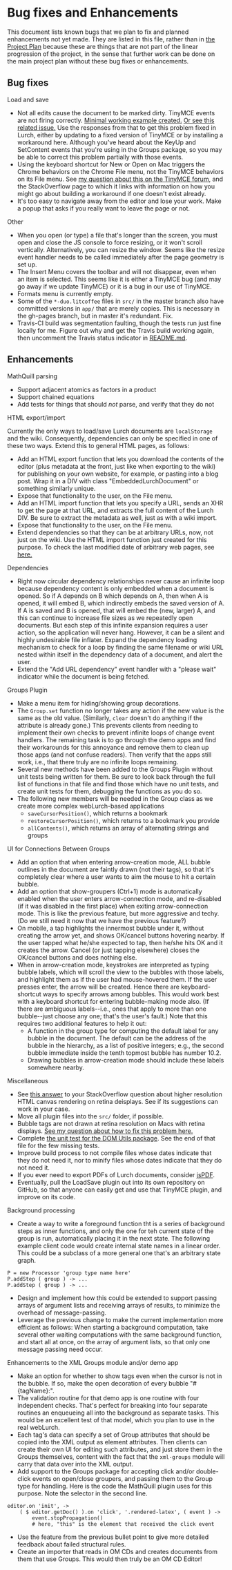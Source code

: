 
# Bug fixes and Enhancements

This document lists known bugs that we plan to fix and planned enhancements
not yet made.  They are listed in this file, rather than in [the Project
Plan](plan.md) because these are things that are not part of the linear
progression of the project, in the sense that further work can be done on
the main project plan without these bug fixes or enhancements.

## Bug fixes

Load and save

 * Not all edits cause the document to be marked dirty.  TinyMCE events are
   not firing correctly.  [Minimal working example created.](
   http://www.tinymce.com/develop/bugtracker_view.php?id=7511)
   [Or see this related issue.](
   http://www.tinymce.com/develop/bugtracker_view.php?id=7304)
   Use the responses from that to get this
   problem fixed in Lurch, either by updating to a fixed version of TinyMCE
   or by installing a workaround here.  Although you've heard about the
   KeyUp and SetContent events that you're using in the Groups package, so
   you may be able to correct this problem partially with those events.
 * Using the keyboard shortcut for New or Open on Mac triggers the Chrome
   behaviors on the Chrome File menu, not the TinyMCE behaviors on its File
   menu.  See [my question about this on the TinyMCE forum,](
   http://www.tinymce.com/forum/viewtopic.php?pid=116179) and the
   StackOverflow page to which it links with information on how you might go
   about building a workaround if one doesn't exist already.
 * It's too easy to navigate away from the editor and lose your work.  Make
   a popup that asks if you really want to leave the page or not.

Other

 * When you open (or type) a file that's longer than the screen, you must
   open and close the JS console to force resizing, or it won't scroll
   vertically.  Alternatively, you can resize the window.  Seems like the
   resize event handler needs to be called immediately after the page
   geometry is set up.
 * The Insert Menu covers the toolbar and will not disappear, even when an
   item is selected.  This seems like it is either a TinyMCE bug (and may go
   away if we update TinyMCE) or it is a bug in our use of TinyMCE.
 * Formats menu is currently empty.
 * Some of the `*-duo.litcoffee` files in `src/` in the master branch also
   have committed versions in `app/` that are merely copies.  This is
   necessary in the gh-pages branch, but in master it's redundant.  Fix.
 * Travis-CI build was segmentation faulting, though the tests run just fine
   locally for me.  Figure out why and get the Travis build working again,
   then uncomment the Travis status indicator in [README.md](../README.md).

## Enhancements

MathQuill parsing

 * Support adjacent atomics as factors in a product
 * Support chained equations
 * Add tests for things that should *not* parse, and verify that they do not

HTML export/import

Currently the only ways to load/save Lurch documents are `localStorage` and
the wiki.  Consequently, dependencies can only be specified in one of these
two ways.  Extend this to general HTML pages, as follows:

 * Add an HTML export function that lets you download the contents of the
   editor (plus metadata at the front, just like when exporting to the wiki)
   for publishing on your own website, for example, or pasting into a blog
   post.  Wrap it in a DIV with class "EmbeddedLurchDocument" or something
   similarly unique.
 * Expose that functionality to the user, on the File menu.
 * Add an HTML import function that lets you specify a URL, sends an XHR to
   get the page at that URL, and extracts the full content of the Lurch DIV.
   Be sure to extract the metadata as well, just as with a wiki import.
 * Expose that functionality to the user, on the File menu.
 * Extend dependencies so that they can be at arbitrary URLs, now, not just
   on the wiki.  Use the HTML import function just created for this purpose.
   To check the last modified date of arbitrary web pages, see
   [here.](https://developer.mozilla.org/en-US/docs/Web/API/XMLHttpRequest/Using_XMLHttpRequest#Get_last_modified_date)

Dependencies

 * Right now circular dependency relationships never cause an infinite loop
   because dependency content is only embedded when a document is opened.
   So if A depends on B which depends on A, then when A is opened, it will
   embed B, which indirectly embeds the saved version of A.  If A is saved
   and B is opened, that will embed the (new, larger) A, and this can
   continue to increase file sizes as we repeatedly open documents.  But
   each step of this infinite expansion requires a user action, so the
   application will never hang.  However, it can be a silent and highly
   undesirable file inflater.  Expand the dependency loading mechanism to
   check for a loop by finding the same filename or wiki URL nested within
   itself in the dependency data of a document, and alert the user.
 * Extend the "Add URL dependency" event handler with a "please wait"
   indicator while the document is being fetched.

Groups Plugin

 * Make a menu item for hiding/showing group decorations.
 * The `Group.set` function no longer takes any action if the new value is
   the same as the old value.  (Similarly, `clear` doesn't do anything if
   the attribute is already gone.)  This prevents clients from needing to
   implement their own checks to prevent infinite loops of change event
   handlers.  The remaining task is to go through the demo apps and find
   their workarounds for this annoyance and remove them to clean up those
   apps (and not confuse readers).  Then verify that the apps still work,
   i.e., that there truly are no infinite loops remaining.
 * Several new methods have been added to the Groups Plugin without unit
   tests being written for them.  Be sure to look back through the full list
   of functions in that file and find those which have no unit tests, and
   create unit tests for them, debugging the functions as you do so.
 * The following new members will be needed in the Group class as we create
   more complex webLurch-based applications
   * `saveCursorPosition()`, which returns a bookmark
   * `restoreCursorPosition()`, which returns to a bookmark you provide
   * `allContents()`, which returns an array of alternating strings and
     groups

UI for Connections Between Groups

 * Add an option that when entering arrow-creation mode, ALL bubble outlines
   in the document are faintly drawn (not their tags), so that it's
   completely clear where a user wants to aim the mouse to hit a certain
   bubble.
 * Add an option that show-groupers (Ctrl+1) mode is automatically enabled
   when the user enters arrow-connection mode, and re-disabled (if it was
   disabled in the first place) when exiting arrow-connection mode.  This is
   like the previous feature, but more aggressive and techy.  (Do we still
   need it now that we have the previous feature?)
 * On mobile, a tap highlights the innermost bubble under it, without
   creating the arrow yet, and shows OK/cancel buttons hovering nearby.  If
   the user tapped what he/she expected to tap, then he/she hits OK and it
   creates the arrow.  Cancel (or just tapping elsewhere) closes the
   OK/cancel buttons and does nothing else.
 * When in arrow-creation mode, keystrokes are interpreted as typing bubble
   labels, which will scroll the view to the bubbles with those labels, and
   highlight them as if the user had mouse-hovered them.  If the user
   presses enter, the arrow will be created.  Hence there are
   keyboard-shortcut ways to specify arrows among bubbles.  This would work
   best with a keyboard shortcut for entering bubble-making mode also.  (If
   there are ambiguous labels--i.e., ones that apply to more than one
   bubble--just choose any one; that's the user's fault.)  Note that this
   requires two additional features to help it out:
   * A function in the group type for computing the default label for any
     bubble in the document.  The default can be the address of the bubble
     in the hierarchy, as a list of positive integers; e.g., the second
     bubble immediate inside the tenth topmost bubble has number 10.2.
   * Drawing bubbles in arrow-creation mode should include these labels
     somewhere nearby.

Miscellaneous

 * See [this answer](http://stackoverflow.com/a/32120344/670492) to your
   StackOverflow question about higher resolution HTML canvas rendering on
   retina deisplays.  See if its suggestions can work in your case.
 * Move all plugin files into the `src/` folder, if possible.
 * Bubble tags are not drawn at retina resolution on Macs with retina
   displays.  [See my question about how to fix this problem here.](http://stackoverflow.com/questions/30537138/rendering-html-to-canvas-on-retina-displays)
 * Complete [the unit test for the DOM Utils
   package](../test/domutils-spec.litcoffee).  See the end of that file for
   the few missing tests.
 * Improve build process to not compile files whose dates indicate that they
   do not need it, nor to minify files whose dates indicate that they do not
   need it.
 * If you ever need to export PDFs of Lurch documents, consider
   [jsPDF](https://github.com/MrRio/jsPDF).
 * Eventually, pull the LoadSave plugin out into its own repository on
   GitHub, so that anyone can easily get and use that TinyMCE plugin, and
   improve on its code.

Background processing

 * Create a way to write a foreground function tht is a series of background
   steps as inner functions, and only the one for teh current state of the
   group is run, automatically placing it in the next state.  The following
   example client code would create internal state names in a linear order.
   This could be a subclass of a more general one that's an arbitrary state
   graph.
```
P = new Processor 'group type name here'
P.addStep ( group ) -> ...
P.addStep ( group ) -> ...
```
 * Design and implement how this could be extended to support passing arrays
   of argument lists and receiving arrays of results, to minimize the
   overhead of message-passing.
 * Leverage the previous change to make the current implementation more
   efficient as follows:  When starting a background computation, take
   several other waiting computations with the same background function, and
   start all at once, on the array of argument lists, so that only one
   message passing need occur.

Enhancements to the XML Groups module and/or demo app

 * Make an option for whether to show tags even when the cursor is not in
   the bubble.  If so, make the open decoration of every bubble
   "#{tagName}:".
 * The validation routine for that demo app is one routine with four
   independent checks.  That's perfect for breaking into four separate
   routines an enqueueing all into the background as separate tasks.  This
   would be an excellent test of that model, which you plan to use in the
   real webLurch.
 * Each tag's data can specify a set of Group attributes that should be
   copied into the XML output as element attributes.  Then clients can
   create their own UI for editing such attributes, and just store them in
   the Groups themselves, content with the fact that the `xml-groups` module
   will carry that data over into the XML output.
 * Add support to the Groups package for accepting click and/or double-click
   events on open/close groupers, and passing them to the Group type for
   handling.  Here is the code the MathQuill plugin uses for this purpose.
   Note the selector in the second line.
```
editor.on 'init', ->
    ( $ editor.getDoc() ).on 'click', '.rendered-latex', ( event ) ->
        event.stopPropagation()
        # here, "this" is the element that received the click event
```
 * Use the feature from the previous bullet point to give more detailed
   feedback about failed structural rules.
 * Create an importer that reads in OM CDs and creates documents from them
   that use Groups.  This would then truly be an OM CD Editor!
